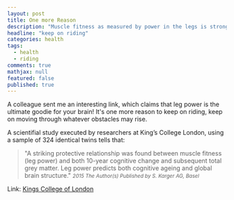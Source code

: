 ```yaml
---
layout: post
title: One more Reason
description: "Muscle fitness as measured by power in the legs is strongly associated with an improved rate of ageing in the brain"
headline: "keep on riding"
categories: health
tags: 
  - health
  - riding
comments: true
mathjax: null
featured: false
published: true
---
```


A colleague sent me an interesting link, which claims that leg power is the ultimate goodie for your brain! It's one more reason to keep on riding, 
keep on moving through whatever obstacles may rise. 

A scientifial study executed by researchers at King’s College London, using a sample of 324 identical twins tells that: 

>&quot;A striking protective relationship was found between muscle fitness (leg power) and both 10-year 
>cognitive change and subsequent total grey matter. Leg power predicts both cognitive ageing and global brain structure.&quot;
><cite><small>2015 The Author(s) Published by S. Karger AG, Basel</small></cite> 

Link: [Kings College of London](http://www.kcl.ac.uk/newsevents/news/newsrecords/2015/November/Fitter-legs-linked-to-a-fitter-brain.aspx)